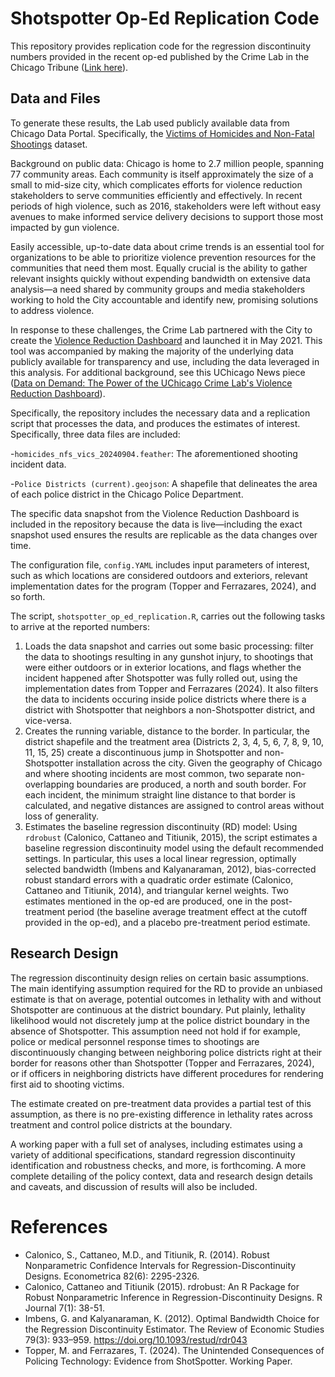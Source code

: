 # Shotspotter Op-Ed Replication Code

This repository provides replication code for the regression discontinuity numbers provided in the recent op-ed published by the Crime Lab in the Chicago Tribune ([Link here](https://www.chicagotribune.com/2024/09/11/opinion-shot-spotter-chicago-response-to-victims/?share=htec0pon1ceipcppptis)).

## Data and Files

To generate these results, the Lab used publicly available data from Chicago Data Portal. Specifically, the [Victims of Homicides and Non-Fatal Shootings](https://data.cityofchicago.org/Public-Safety/Violence-Reduction-Victims-of-Homicides-and-Non-Fa/gumc-mgzr/about_data) dataset.

Background on public data: Chicago is home to 2.7 million people, spanning 77 community areas. Each community is itself approximately the size of a small to mid-size city, which complicates efforts for violence reduction stakeholders to serve communities efficiently and effectively. In recent periods of high violence, such as 2016, stakeholders were left without easy avenues to make informed service delivery decisions to support those most impacted by gun violence.

Easily accessible, up-to-date data about crime trends is an essential tool for organizations to be able to prioritize violence prevention resources for the communities that need them most. Equally crucial is the ability to gather relevant insights quickly without expending bandwidth on extensive data analysis—a need shared by community groups and media stakeholders working to hold the City accountable and identify new, promising solutions to address violence.

In response to these challenges, the Crime Lab partnered with the City to create the [Violence Reduction Dashboard](https://www.chicago.gov/city/en/sites/vrd/home.html) and launched it in May 2021. This tool was accompanied by making the majority of the underlying data publicly available for transparency and use, including the data leveraged in this analysis. For additional background, see this UChicago News piece ([Data on Demand: The Power of the UChicago Crime Lab's Violence Reduction Dashboard](https://harris.uchicago.edu/news-events/news/data-demand-power-uchicago-crime-labs-violence-reduction-dashboard)). 

Specifically, the repository includes the necessary data and a replication script that processes the data, and produces the estimates of interest. Specifically, three data files are included: 

-`homicides_nfs_vics_20240904.feather`: The aforementioned shooting incident data.

-`Police Districts (current).geojson`: A shapefile that delineates the area of each police district in the Chicago Police Department.

The specific data snapshot from the Violence Reduction Dashboard is included in the repository because the data is live—including the exact snapshot used ensures the results are replicable as the data changes over time.

The configuration file, `config.YAML` includes input parameters of interest, such as which locations are considered outdoors and exteriors, relevant implementation dates for the program (Topper and Ferrazares, 2024), and so forth.

The script, `shotspotter_op_ed_replication.R`, carries out the following tasks to arrive at the reported numbers:

1. Loads the data snapshot and carries out some basic processing: filter the data to shootings resulting in any gunshot injury, to shootings that were either outdoors or in exterior locations, and flags whether the incident happened after Shotspotter was fully rolled out, using the implementation dates from Topper and Ferrazares (2024). It also filters the data to incidents occuring inside police districts where there is a district with Shotspotter that neighbors a non-Shotspotter district, and vice-versa.
2. Creates the running variable, distance to the border. In particular, the district shapefile and the treatment area (Districts 2, 3, 4, 5, 6, 7, 8, 9, 10, 11, 15, 25) create a discontinuous jump in Shotspotter and non-Shotspotter installation across the city. Given the geography of Chicago and where shooting incidents are most common, two separate non-overlapping boundaries are produced, a north and south border. For each incident, the minimum straight line distance to that border is calculated, and negative distances are assigned to control areas without loss of generality.
3. Estimates the baseline regression discontinuity (RD) model: Using `rdrobust` (Calonico, Cattaneo and Titiunik, 2015), the script estimates a baseline regression discontinuity model using the default recommended settings. In particular, this uses a local linear regression, optimally selected bandwidth (Imbens and Kalyanaraman, 2012), bias-corrected robust standard errors with a quadratic order estimate (Calonico, Cattaneo and Titiunik, 2014), and triangular kernel weights. Two estimates mentioned in the op-ed are produced, one in the post-treatment period (the baseline average treatment effect at the cutoff provided in the op-ed), and a placebo pre-treatment period estimate.

## Research Design

The regression discontinuity design relies on certain basic assumptions. The main identifying assumption required for the RD to provide an unbiased estimate is that on average, potential outcomes in lethality with and without Shotspotter are continuous at the district boundary. Put plainly, lethality likelihood would not discretely jump at the police district boundary in the absence of Shotspotter. This assumption need not hold if for example, police or medical personnel response times to shootings are discontinuously changing between neighboring police districts right at their border for reasons other than Shotspotter (Topper and Ferrazares, 2024), or if officers in neighboring districts have different procedures for rendering first aid to shooting victims. 

The estimate created on pre-treatment data provides a partial test of this assumption, as there is no pre-existing difference in lethality rates across treatment and control police districts at the boundary.

A working paper with a full set of analyses, including estimates using a variety of additional specifications, standard regression discontinuity identification and robustness checks, and more, is forthcoming. A more complete detailing of the policy context, data and research design details and caveats, and discussion of results will also be included.

# References
- Calonico, S., Cattaneo, M.D., and Titiunik, R. (2014). Robust Nonparametric Confidence Intervals for Regression-Discontinuity Designs. Econometrica 82(6): 2295-2326.
- Calonico, Cattaneo and Titiunik (2015). rdrobust: An R Package for Robust Nonparametric Inference in Regression-Discontinuity Designs. R Journal 7(1): 38-51.
- Imbens, G. and Kalyanaraman, K. (2012). Optimal Bandwidth Choice for the Regression Discontinuity Estimator. The Review of Economic Studies 79(3): 933–959. https://doi.org/10.1093/restud/rdr043
- Topper, M. and Ferrazares, T. (2024). The Unintended Consequences of Policing Technology: Evidence from ShotSpotter. Working Paper.
